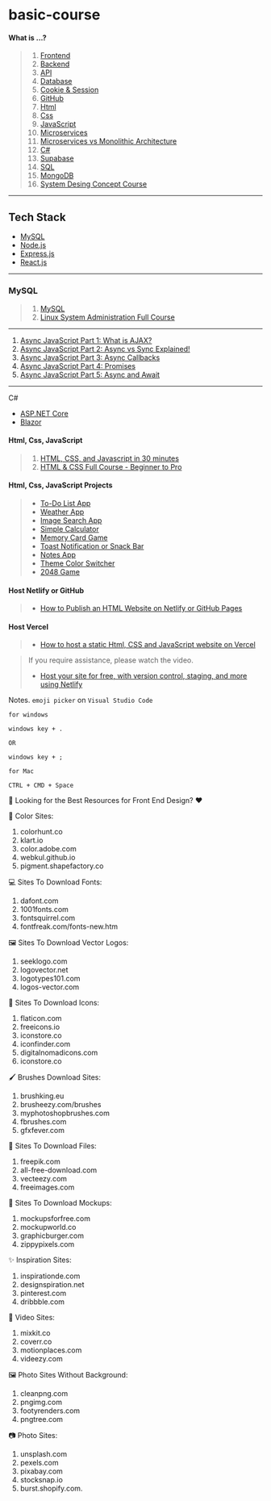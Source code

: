 # basic-course

#### What is ...?
> 1. [Frontend](https://youtu.be/WG5ikvJ2TKA?si=a4SXsoyG089Ll1yB)
> 2. [Backend](https://youtu.be/XBu54nfzxAQ?si=fN9y0qgQgl_nS34e)
> 3. [API](https://www.youtube.com/watch?v=s7wmiS2mSXY)
> 4. [Database](https://youtu.be/j09EQ-xlh88)
> 5. [Cookie & Session](https://www.youtube.com/watch?v=K4UKj5htg-E)
> 6. [GitHub](https://www.youtube.com/watch?v=4lkrx2U9f6I)
> 7. [Html](https://www.youtube.com/watch?v=salY_Sm6mv4)
> 8. [Css](https://www.youtube.com/watch?v=OEV8gMkCHXQ)
> 9. [JavaScript](https://www.youtube.com/watch?v=DHjqpvDnNGE)
> 10. [Microservices](https://youtu.be/lL_j7ilk7rc)
> 11. [Microservices vs Monolithic Architecture](https://youtu.be/6-Wu178sOEE?si=qacGQubnhsCc5_3M)
> 12. [C#](https://youtu.be/BcMQavJd-tY)
> 13. [Supabase](https://youtu.be/zBZgdTb-dns)
> 14. [SQL](https://youtu.be/zsjvFFKOm3c)
> 15. [MongoDB](https://youtu.be/c2M-rlkkT5o)
> 16. [System Desing Concept Course](https://youtu.be/F2FmTdLtb_4?si=PMCky0ZeWbwYyL07)

------------

## Tech Stack

- [MySQL](#MySQL)
- [Node.js](https://youtu.be/32M1al-Y6Ag)
- [Express.js](https://www.youtube.com/watch?v=nH9E25nkk3I)
- [React.js](https://www.youtube.com/watch?v=lAFbKzO-fss)


---

### MySQL

> 1. [MySQL](https://youtu.be/5OdVJbNCSso)
> 2. [Linux System Administration Full Course](https://www.youtube.com/watch?v=UCr04qIB7uc)


------------

1. [Async JavaScript Part 1: What is AJAX?](https://www.youtube.com/watch?v=wdvruTuWvW8)
2. [Async JavaScript Part 2: Async vs Sync Explained!](https://www.youtube.com/watch?v=wYRw8f-wrco)
3. [Async JavaScript Part 3: Async Callbacks](https://www.youtube.com/watch?v=3SxxbyWUmVE)
4. [Async JavaScript Part 4: Promises](https://www.youtube.com/watch?v=slIJj-zbs_M)
5. [Async JavaScript Part 5: Async and Await](https://www.youtube.com/watch?v=2MJnTmoAdwI)

------------
C#
- [ASP.NET Core](https://youtu.be/9y64R5-8APM)
- [Blazor](https://youtu.be/QXxNlpjnulI)

#### Html, Css, JavaScript
> 1. [HTML, CSS, and Javascript in 30 minutes](https://youtu.be/_GTMOmRrqkU?si=RNm4rZTmI33kD_oi)
> 2. [HTML & CSS Full Course - Beginner to Pro](https://youtu.be/G3e-cpL7ofc?si=gF5n7myTIUvilGL6)

#### Html, Css, JavaScript Projects
> - [To-Do List App](https://youtu.be/G0jO8kUrg-I?si=XBk3CXxxQWr86wWJ)
> - [Weather App](https://youtu.be/MIYQR-Ybrn4?si=taCxzcau8u1DA8f4)
> - [Image Search App](https://youtu.be/oaliV2Dp7WQ?si=Q_W8W5Cds2vxiiJr)
> - [Simple Calculator](https://youtu.be/HQCLzqhiT2w?si=2xUJWqBrSxCVMT05)
> - [Memory Card Game](https://youtu.be/M0egyNvsN-Y?si=s7ng9pyBrxPP-jcT)
> - [Toast Notification or Snack Bar](https://youtu.be/mkNITfM1gm8?si=aGMonSSewbZftuHu)
> - [Notes App](https://youtu.be/n3U4jFbp05M?si=HmMkQiiiP1-lO4uN)
> - [Theme Color Switcher](https://youtu.be/3Qr6-WHtIRc?si=F1rTGaSeAZVt7Jeq)
> - [2048 Game](https://youtu.be/XM2n1gu4530?si=x9SBpzvoCLLye1Qj)

#### Host Netlify or GitHub
> - [How to Publish an HTML Website on Netlify or GitHub Pages](https://www.freecodecamp.org/news/publish-your-website-netlify-github/)

#### Host Vercel
> - [How to host a static Html, CSS and JavaScript website on Vercel](https://youtu.be/WM8ICbqTQJw)

> If you require assistance, please watch the video.
> - [Host your site for free, with version control, staging, and more using Netlify](https://youtu.be/i9qCmQ2EeUA?si=oFYx3khIP9HKMCHu)

Notes. `emoji picker` on `Visual Studio Code`
```
for windows

windows key + .

OR

windows key + ;

for Mac

CTRL + CMD + Space
```

🎨 Looking for the Best Resources for Front End Design? ❤️


🌈 Color Sites:
1. colorhunt.co
2. klart.io
3. color.adobe.com
4. webkul.github.io
5. pigment.shapefactory.co 

💻 Sites To Download Fonts:
1. dafont.com
2. 1001fonts.com 
3. fontsquirrel.com
4. fontfreak.com/fonts-new.htm

🖼️ Sites To Download Vector Logos:
1. seeklogo.com
2. logovector.net
3. logotypes101.com
4. logos-vector.com

🔵 Sites To Download Icons:
1. flaticon.com
2. freeicons.io
3. iconstore.co
4. iconfinder.com
5. digitalnomadicons.com
6. iconstore.co

🖌️ Brushes Download Sites:
1. brushking.eu
2. brusheezy.com/brushes
3. myphotoshopbrushes.com
4. fbrushes.com
5. gfxfever.com

📁 Sites To Download Files:
1. freepik.com
2. all-free-download.com
3. vecteezy.com
4. freeimages.com

📸 Sites To Download Mockups:
1. mockupsforfree.com
2. mockupworld.co
3. graphicburger.com
4. zippypixels.com

✨ Inspiration Sites:
1. inspirationde.com
2. designspiration.net
3. pinterest.com
4. dribbble.com

🎥 Video Sites:
1. mixkit.co
2. coverr.co
3. motionplaces.com
4. videezy.com

🖼️ Photo Sites Without Background:
1. cleanpng.com
2. pngimg.com
3. footyrenders.com
4. pngtree.com

📷 Photo Sites:
1. unsplash.com
2. pexels.com
3. pixabay.com
4. stocksnap.io
5. burst.shopify.com.

